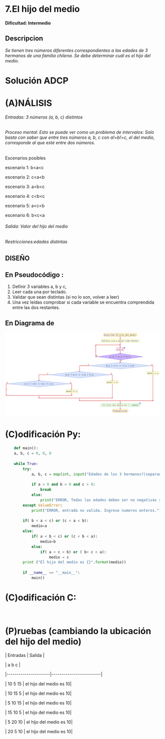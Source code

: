 # 7.El hijo del medio
 
#### Dificultad: Intermedio

## Descripcion

*Se tienen tres números diferentes correspondientes a las edades de 3 hermanos de una familia chilena. Se debe determinar cuál es el hijo del medio.*


# Solución ADCP

# (A)NÁLISIS
###### Entradas:  3 números (a, b, c) distintos


###### Proceso mental: Esto se puede ver como un problema de intervalos: Solo basta con saber que entre tres números a, b, c con a!=b!=c, el del medio, corresponde al que esté entre dos números.

Escenarios posibles

escenario 1: b<a<c

escenario 2: c<a<b

escenario 3: a<b<c

escenario 4: c<b<c

escenario 5: a<c<b

escenario 6: b<c<a


###### Salida: Valor del hijo del medio 

###### Restricciones:edades distintas 


## DISEÑO 

## En  Pseudocódigo :
1.	Definir 3 variables a, b y c, 
2.	Leer cada una por teclado.
3.	Validar que sean distintas (si no lo son, volver a leer)
4.	Una vez leídas comprobar si cada variable se encuentra comprendida entre las dos restantes. 

## En Diagrama de 
![](imagen.png)


# (C)odificación Py:
```py
    def main():
    a, b, c = 0, 0, 0
    
    while True:
        try:
            a, b, c = map(int, input("Edades de los 3 hermanos?(separados por un espacio):").split())
            
            if a > 0 and b > 0 and c > 0:
                break
            else:
                print("ERROR, Todas las edades deben ser no negativas y distintas de 0.")
        except ValueError:
            print("ERROR, entrada no valida. Ingrese numeros enteros.")
            
        if( b < a < c) or (c < a < b):
            medio=a
        else:
            if( a < b < c) or (c < b < a):
                medio=b
            else:
                if( a < c < b) or ( b< c < a):
                    medio = c
        print ("El hijo del medio es {}".format(medio))
        
        if __name__ == "__main__":
            main()
```
# (C)odificación C:
```c
    
```
# (P)ruebas (cambiando la ubicación del hijo del medio)
 
   |       Entradas 	    | Salida                 |
   
   |       a    b    c   |
   
   |----------------------|-------------------------|
   
   |      10    5    15    | el hijo del medio es 10|
   
   |      10    15   5     | el hijo del medio es 10|
   
   |      5     10   15    | el hijo del medio es 10|
   
   |      15    10   5     | el hijo del medio es 10|
   
   |      5     20   10    | el hijo del medio es 10|
   
   |      20    5    10    | el hijo del medio es 10|


